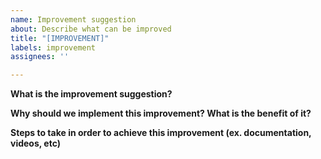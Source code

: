 ```yaml
---
name: Improvement suggestion
about: Describe what can be improved
title: "[IMPROVEMENT]"
labels: improvement
assignees: ''

---
```


**What is the improvement suggestion?**

**Why should we implement this improvement? What is the benefit of it?**

**Steps to take in order to achieve this improvement (ex. documentation, videos, etc)**
